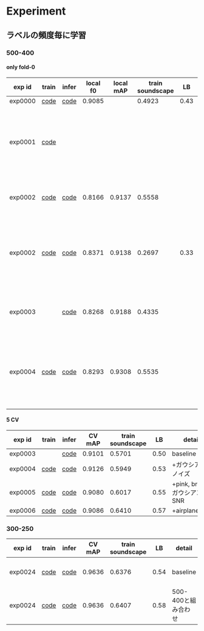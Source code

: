 # Experiment

## ラベルの頻度毎に学習

### 500-400

#### only fold-0

|exp id|train|infer|local f0|local mAP|train soundscape|LB|detail|memo|
|--|--|--|--|--|--|--|--|--|
|exp0000|[code](https://github.com/trtd56/BirdCLEF/blob/main/works/notebook/BirdCLEF_Train_exp0000.ipynb)|[code](https://www.kaggle.com/takamichitoda/birdclef-infer-split-model?scriptVersionId=59153670)|0.9085||0.4923|0.43|baseline||
|exp0001|[code](https://github.com/trtd56/BirdCLEF/blob/main/works/notebook/BirdCLEF_Train_exp0001.ipynb)||||||loss masking|5 epochくらい学習したけどスコア上がらず|
|exp0002|[code](https://github.com/trtd56/BirdCLEF/blob/main/works/notebook/BirdCLEF_Train_exp0002.ipynb)|[code](https://www.kaggle.com/takamichitoda/birdclef-infer-split-model?scriptVersionId=59189961)|0.8166|0.9137|0.5558||先頭5sに固定, mAP優先|5 epochまでのBEST|
|exp0002|[code](https://github.com/trtd56/BirdCLEF/blob/main/works/notebook/BirdCLEF_Train_exp0002.ipynb)|[code](https://www.kaggle.com/takamichitoda/birdclef-infer-split-model?scriptVersionId=59189961)|0.8371|0.9138|0.2697|0.33|先頭5sに固定, mAP優先|5 epochでサチってるのでそんくらいでよさげ|
|exp0003||[code](https://www.kaggle.com/takamichitoda/birdclef-infer-split-model?scriptVersionId=59658911)|0.8268|0.9188|0.4335||先頭5sに固定, mAP優先, 5 epoch||
|exp0004|[code](https://github.com/trtd56/BirdCLEF/blob/main/works/notebook/BirdCLEF_Train_exp0004.ipynb)|[code](https://www.kaggle.com/takamichitoda/birdclef-infer-split-model?scriptVersionId=59673420)|0.8293|0.9308|0.5535||先頭5sに固定, mAP優先, 5 epoch, +ガウシアンノイズ||

#### 5 CV
|exp id|train|infer|CV mAP|train soundscape|LB|detail|memo|
|--|--|--|--|--|--|--|--|
|exp0003||[code](https://www.kaggle.com/takamichitoda/birdclef-infer-split-model?scriptVersionId=59538507)|0.9101|0.5701|0.50|baseline|||
|exp0004|[code](https://github.com/trtd56/BirdCLEF/blob/main/works/notebook/BirdCLEF_Train_exp0004.ipynb)|[code](https://www.kaggle.com/takamichitoda/birdclef-infer-split-model?scriptVersionId=59684179)|0.9126|0.5949|0.53|+ガウシアンノイズ|||
|exp0005|[code](https://github.com/trtd56/BirdCLEF/blob/main/works/notebook/BirdCLEF_Train_exp0005.ipynb)|[code](https://www.kaggle.com/takamichitoda/birdclef-infer-split-model?scriptVersionId=59884081)|0.9080|0.6017|0.55|+pink, brown, ガウシアンSNR||
|exp0006|[code](https://github.com/trtd56/BirdCLEF/blob/main/works/notebook/BirdCLEF_Train_exp0006.ipynb)|[code](https://www.kaggle.com/takamichitoda/birdclef-infer-split-model?scriptVersionId=59988707)|0.9086|0.6410|0.57|+airplane,rain||

### 300-250
|exp id|train|infer|CV mAP|train soundscape|LB|detail|memo|
|--|--|--|--|--|--|--|--|
|exp0024|[code](https://github.com/trtd56/BirdCLEF/blob/main/works/notebook/BirdCLEF_Train_exp0024.ipynb)|[code](https://www.kaggle.com/takamichitoda/birdclef-infer-split-model?scriptVersionId=61287530)|0.9636|0.6376|0.54|baseline|しきい値0.9だった|
|exp0024|[code](https://github.com/trtd56/BirdCLEF/blob/main/works/notebook/BirdCLEF_Train_exp0024.ipynb)|[code](https://www.kaggle.com/takamichitoda/birdclef-infer-split-model-2-type?scriptVersionId=61288115)|0.9636|0.6407|0.58|500-400と組み合わせ||
